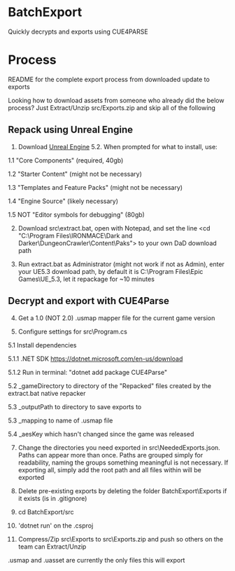 # BatchExport
 Quickly decrypts and exports using CUE4PARSE

# Process

README for the complete export process from downloaded update to exports

Looking how to download assets from someone who already did the below process? Just Extract/Unzip src/Exports.zip and skip all of the following

## Repack using Unreal Engine
1. Download [Unreal Engine](https://www.unrealengine.com/en-US/download) 5.2. When prompted for what to install, use:

1.1 "Core Components" (required, 40gb)

1.2 "Starter Content" (might not be necessary)

1.3 "Templates and Feature Packs" (might not be necessary)

1.4 "Engine Source" (likely necessary)

1.5 NOT "Editor symbols for debugging" (80gb)


2. Download src\extract.bat, open with Notepad, and set the line <cd "C:\Program Files\IRONMACE\Dark and Darker\DungeonCrawler\Content\Paks"> to your own DaD download path

3. Run extract.bat as Administrator (might not work if not as Admin), enter your UE5.3 download path, by default it is C:\Program Files\Epic Games\UE_5.3, let it repackage for ~10 minutes

## Decrypt and export with CUE4Parse
4. Get a 1.0 (NOT 2.0) .usmap mapper file for the current game version
   
6. Configure settings for src\Program.cs
   
5.1 Install dependencies
   
5.1.1 .NET SDK https://dotnet.microsoft.com/en-us/download
   
5.1.2 Run in terminal: "dotnet add package CUE4Parse"
   
5.2 _gameDirectory to directory of the "Repacked" files created by the extract.bat native repacker
   
5.3 _outputPath to directory to save exports to
   
5.3 _mapping to name of .usmap file
   
5.4 _aesKey which hasn't changed since the game was released
  
7. Change the directories you need exported in src\NeededExports.json. Paths can appear more than once. Paths are grouped simply for readability, naming the groups something meaningful is not necessary. If exporting all, simply add the root path and all files within will be exported
   
8. Delete pre-existing exports by deleting the folder BatchExport\Exports if it exists (is in .gitignore)
   
9. cd BatchExport/src
   
10. 'dotnet run' on the .csproj
    
11. Compress/Zip src\Exports to src\Exports.zip and push so others on the team can Extract/Unzip

.usmap and .uasset are currently the only files this will export
